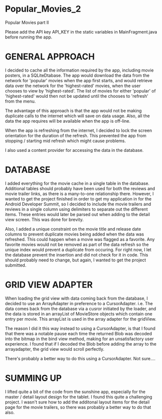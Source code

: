 # Popular_Movies_2
Popular Movies part II

Please add the API key API_KEY in the static variables in MainFragment.java before running the app.

GENERAL APPROACH
================

I decided to cache all the information required by the app, including movie posters, in a SQLiteDtabase. The app
would download the data from the network for 'popular' movies when the app first starts, and would retrieve data
over the network for the 'highest-rated' movies, when the user chooses to view by 'highest-rated'. The list of 
movies for either 'popular' of 'highest-rated' would then not be updated until the chooses to 'refresh' from the menu.

The advantage of this approach is that the app would not be making duplicate calls to the internet which will save
on data usage. Also, all the data the app requires will be available when the app is off-line.

When the app is refreshing from the internet, I decided to lock the screen orientation for the duration of the 
refresh. This prevented the app from stopping / starting mid refresh which might cause problems.

I also used a content provider for accessing the data in the database.

DATABASE
========

I added everything for the movie cache in a single table in the database. Additional tables should probably have been 
used for both the reviews and movie trailer links, as there is a many-to-one relationship there. However, I wanted
to get the project finished in order to get my application in for the Android Developer Summit, so I decided
to include the movie trailers and reviews in a single column using delimiters to separate out the different 
items. These entries would later be parsed out when adding to the detail view screen. This was done for brevity.

Also, I added a unique constraint on the movie title and release date columns to prevent duplicate movies
being added when the data was refreshed. This could happen when a movie was flagged as a favorite. Any favorite
movies would not be removed as part of the data refresh so the unique index would prevent a duplicate from
occuring. For right now, I let the database prevent the insertion and did not check for it in code. This should
probably need to change, but again, I wanted to get the project submitted.

GRID VIEW ADAPTER
=================

When loading the grid view with data coming back from the database, I decided to use an ArrayAdapter in
preference to a CursorAdapter. i.e. The data comes back from the database via a cusror initiated by the loader, 
and the data is stored in an arrayList of MovieStore objects which contain one entry per movie. This
arrayList is used in the array adapter for the gridView.

The reason I did it this way instead to using a CursorAdapter, is that I found that there was a notable
pause each time the returned Blob was decoded into the bitmap in the bind view method, making for an unsatisfactory
user experience. I found that if I decoded the Blob before adding the array to the arrayadapter, the grid view 
would scroll perfectly.

There's probably a better way to do this using a CursorAdapter. Not sure....

SUMMING UP
=========

I lifted quite a bit of the code from the sunshine app, especially for the master / detail layout design for the
tablet. I found this quite a challenging project. I wasn't sure how to add the additonal layout items for the 
detail page for the movie trailers, so there was probably a better way to do that also.


